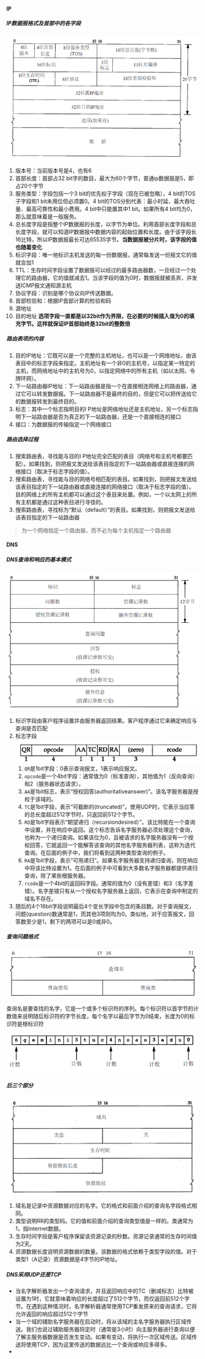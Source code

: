 #### IP

##### IP数据报格式及首部中的各字段

![image-20210831124150287](../Image/基础知识/image-20210831124150287.png)

1. 版本号：当前版本号是4，也有6
2. 首部长度：首部占32 bit字的数目，最大为60个字节，普通ip数据报是5，即占20个字节
3. 服务类型：字段包括一个3 bit的优先权子字段（现在已被忽略），4 bit的TOS子字段和1 bit未用位但必须置0。4 bit的TOS分别代表：最小时延、最大吞吐量、最高可靠性和最小费用。4 bit中只能置其中1 bit。如果所有4 bit均为0，那么就意味着是一般服务。
4. 总长度字段是指整个IP数据报的长度，以字节为单位。利用首部长度字段和总长度字段，就可以知道IP数据报中数据内容的起始位置和长度。由于该字段长16比特，所以IP数据报最长可达65535字节。**当数据报被分片时，该字段的值也随着变化**
5. 标识字段：唯一地标识主机发送的每一份数据报，通常每发送一份报文它的值就会加1
6. TTL：生存时间字段设置了数据报可以经过的最多路由器数，一旦经过一个处理它的路由器，它的值就减去1。当该字段的值为0时，数据报就被丢弃，并发送ICMP报文通知源主机
7. 协议字段：识别是哪个协议向IP传送数据。
8. 首部检验和：根据IP首部计算的检验和码
9. 源地址
10. 目的地址
    **选项字段一直都是以32bit作为界限，在必要的时候插入值为0的填充字节。这样就保证IP首部始终是32bit的整数倍**

##### 路由表项的内容

1. 目的IP地址：它既可以是一个完整的主机地址，也可以是一个网络地址，由该表目中的标志字段来指定。主机地址有一个非0的主机号，以指定某一特定的主机，而网络地址中的主机号为0，以指定网络中的所有主机（如以太网，令牌环网）。
2. 下一站路由器IP地址：下一站路由器是指一个在直接相连网络上的路由器，通过它可以转发数据报。下一站路由器不是最终的目的，但是它可以把传送给它的数据报转发到最终目的。
3. 标志：其中一个标志指明目的I P地址是网络地址还是主机地址，另一个标志指明下一站路由器是否为真正的下一站路由器，还是一个直接相连的接口
4. 接口：为数据报的传输指定一个网络接口

##### 路由选择过程

1. 搜索路由表，寻找能与目的I P地址完全匹配的表目（网络号和主机号都要匹配）。如果找到，则把报文发送给该表目指定的下一站路由器或直接连接的网络接口（取决于标志字段的值）。
2. 搜索路由表，寻找能与目的网络号相匹配的表目。如果找到，则把报文发送给该表目指定的下一站路由器或直接连接的网络接口（取决于标志字段的值）。目的网络上的所有主机都可以通过这个表目来处置。例如，一个以太网上的所有主机都是通过这种表目进行寻径的。
3. 搜索路由表，寻找标为“默认（default）”的表目。如果找到，则把报文发送给该表目指定的下一站路由器

> 为一个网络指定一个路由器，而不必为每个主机指定一个路由器

#### DNS

##### DNS查询和响应的基本模式

![image-20210907103839408](../Image/基础知识/image-20210907103839408.png)

1. 标识字段由客户程序设置并由服务器返回结果。客户程序通过它来确定响应与查询是否匹配
2. 标志字段
   ![image-20210907104027250](../Image/基础知识/image-20210907104027250.png)
   1. `QR`是1bit字段：0表示查询报文，1表示响应报文。  
   2. `opcode`是一个4bit字段：通常值为0（标准查询），其他值为1（反向查询）和2（服务器状态请求）。  
   3. `AA`是1bit标志，表示“授权回答(authoritativeanswer)”。该名字服务器是授权于该域的。  
   4. `TC`是1bit字段，表示“可截断的(truncated)”。使用UDP时，它表示当应答的总长度超过512字节时，只返回前512个字节。  
   5. `RD`是1bit字段表示“期望递归（recursiondesired）”。该比特能在一个查询中设置，并在响应中返回。这个标志告诉名字服务器必须处理这个查询，也称为一个递归查询。如果该位为0，且被请求的名字服务器没有一个授权回答，它就返回一个能解答该查询的其他名字服务器列表，这称为迭代查询。在后面的例子中，我们将看到这两种类型查询的例子。  
   6. `RA`是1bit字段，表示“可用递归”。如果名字服务器支持递归查询，则在响应中将该比特设置为1。在后面的例子中可看到大多数名字服务器都提供递归查询，除了某些根服务器。
   7. `rcode`是一个4bit的返回码字段。通常的值为0（没有差错）和3（名字差错）。名字差错只有从一个授权名字服务器上返回，它表示在查询中制定的域名不存在。
3. 随后的4个16bit字段说明最后4个变长字段中包含的条目数。对于查询报文，问题(question)数通常是1，而其他3项则均为0。类似地，对于应答报文，回答数至少是1，剩下的两项可以是0或非0。

##### 查询问题格式

![image-20210907104833347](../Image/基础知识/image-20210907104833347.png)

查询名是要查找的名字，它是一个或多个标识符的序列。每个标识符以首字节的计数值来说明随后标识符的字节长度，每个名字以最后字节为0结束，长度为0的标识符是根标识符

![image-20210907104919465](../Image/基础知识/image-20210907104919465.png)

##### 后三个部分

![image-20210907105028357](../Image/基础知识/image-20210907105028357.png)

1. 域名是记录中资源数据对应的名字。它的格式和前面介绍的查询名字段格式相同。
2. 类型说明RR的类型码。它的值和前面介绍的查询类型值是一样的。类通常为1，指Internet数据。
3. 生存时间字段是客户程序保留该资源记录的秒数。资源记录通常的生存时间值为2天。
4. 资源数据长度说明资源数据的数量。该数据的格式依赖于类型字段的值。对于类型1（A记录）资源数据是4字节的IP地址。

##### DNS采用UDP还是TCP

- 当名字解析器发出一个查询请求，并且返回响应中的TC（删减标志）比特被设置为1时，它就意味着响应的长度超过了512个字节，而仅返回前512个字节。在遇到这种情况时，名字解析器通常使用TCP重发原来的查询请求，它将允许返回的响应超过512个字节
- 当一个域的辅助名字服务器在启动时，将从该域的主名字服务器执行区域传送。我们也说过辅助服务器将定时（通常是3小时）向主服务器进行查询以便了解主服务器数据是否发生变动。如果有变动，将执行一次区域传送。区域传送将使用TCP，因为这里传送的数据远比一个查询或响应多得多。
- 
